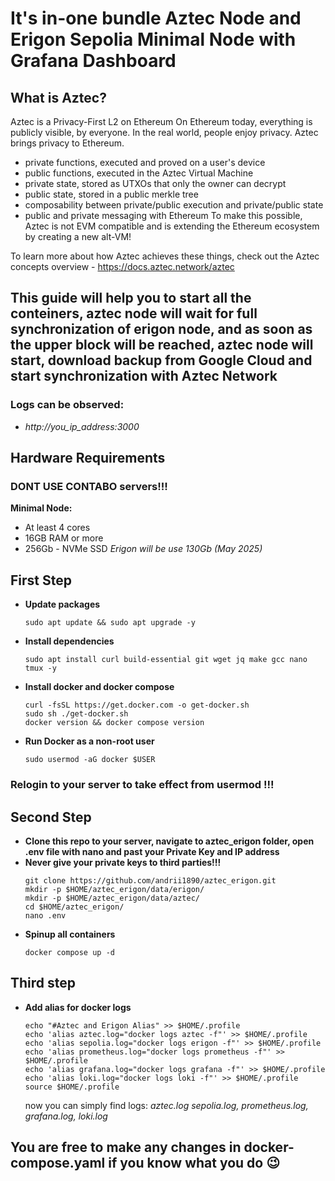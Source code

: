 # It's in-one bundle Aztec Node and Erigon Sepolia Minimal Node with Grafana Dashboard
## What is Aztec?
Aztec is a Privacy-First L2 on Ethereum
On Ethereum today, everything is publicly visible, by everyone. In the real world, people enjoy privacy. Aztec brings privacy to Ethereum.

- private functions, executed and proved on a user's device
- public functions, executed in the Aztec Virtual Machine
- private state, stored as UTXOs that only the owner can decrypt
- public state, stored in a public merkle tree
- composability between private/public execution and private/public state
- public and private messaging with Ethereum
To make this possible, Aztec is not EVM compatible and is extending the Ethereum ecosystem by creating a new alt-VM!

To learn more about how Aztec achieves these things, check out the Aztec concepts overview - https://docs.aztec.network/aztec

## This guide will help you to start all the conteiners, aztec node will wait for full synchronization of erigon node, and as soon as the upper block will be reached, aztec node will start, download backup from Google Cloud and start synchronization with Aztec Network

### Logs can be observed:

- *http://you_ip_address:3000*

## Hardware Requirements
### DONT USE CONTABO servers!!!
**Minimal Node:**
- At least 4 cores
- 16GB RAM or more
- 256Gb - NVMe SSD   *Erigon will be use 130Gb (May 2025)*

## First Step
- **Update packages**
    ```
    sudo apt update && sudo apt upgrade -y
    ```
- **Install dependencies**
     ```
     sudo apt install curl build-essential git wget jq make gcc nano tmux -y
     ```
- **Install docker and docker compose**
    ```
    curl -fsSL https://get.docker.com -o get-docker.sh
    sudo sh ./get-docker.sh
    docker version && docker compose version
    ```

- **Run Docker as a non-root user**
    ```
    sudo usermod -aG docker $USER
    ```

### Relogin to your server to take effect from usermod !!!

## Second Step 
- **Clone this repo to your server, navigate to aztec_erigon folder, open .env file with nano and past your Private Key and IP address**
- 
  **Never give your private keys to third parties!!!**
    ```
    git clone https://github.com/andrii1890/aztec_erigon.git
    mkdir -p $HOME/aztec_erigon/data/erigon/
    mkdir -p $HOME/aztec_erigon/data/aztec/
    cd $HOME/aztec_erigon/
    nano .env
    ```
- **Spinup all containers**
    ```
    docker compose up -d
    ```

## Third step
- **Add alias for docker logs**
    ```
    echo "#Aztec and Erigon Alias" >> $HOME/.profile
    echo 'alias aztec.log="docker logs aztec -f"' >> $HOME/.profile
    echo 'alias sepolia.log="docker logs erigon -f"' >> $HOME/.profile
    echo 'alias prometheus.log="docker logs prometheus -f"' >> $HOME/.profile
    echo 'alias grafana.log="docker logs grafana -f"' >> $HOME/.profile
    echo 'alias loki.log="docker logs loki -f"' >> $HOME/.profile
    source $HOME/.profile
    ```
    now you can simply find logs: 
    *aztec.log sepolia.log, prometheus.log, grafana.log, loki.log*
  
## You are free to make any changes in docker-compose.yaml if you know what you do 😉
